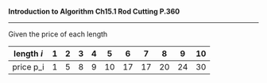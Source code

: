 **Introduction to Algorithm Ch15.1 Rod Cutting P.360**

---

Given the price of each length

| length *i* | 1    | 2    | 3    | 4    | 5    | 6    | 7    | 8    | 9    | 10   |
| ---------- | ---- | ---- | ---- | ---- | ---- | ---- | ---- | ---- | ---- | ---- |
| price p_i  | 1    | 5    | 8    | 9    | 10   | 17   | 17   | 20   | 24   | 30   |

